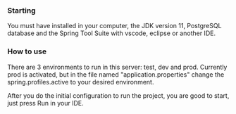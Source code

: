 ### Starting
You must have installed in your computer, the JDK version 11, PostgreSQL database 
and the Spring Tool Suite with vscode, eclipse or another IDE.

### How to use
There are 3 environments to run in this server: test, dev and prod.
Currently prod is activated, but in the file named "application.properties" change the spring.profiles.active to 
your desired environment.

After you do the initial configuration to run the project, you are good to start, just press Run in your IDE.
